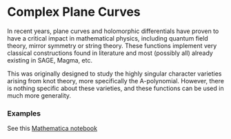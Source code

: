 # Complex Plane Curves

In recent years, plane curves and holomorphic differentials have proven to have a critical impact in mathematical physics, including quantum field theory, mirror symmetry or string theory. These functions implement very classical constructions found in literature and most (possibly all) already existing in SAGE, Magma, etc. 

This was originally designed to study the highly singular character varieties arising from knot theory, more specifically the A-polynomial. However, there is nothing specific about these varieties, and these functions can be used in much more generality. 

### Examples
See this [Mathematica notebook](Examples.nb)
